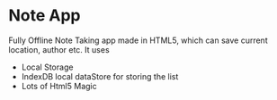 # Note App

Fully Offline Note Taking app made in HTML5, which can save current location, author etc.
It uses

  - Local Storage
  - IndexDB local dataStore for storing the list
  - Lots of Html5 Magic

